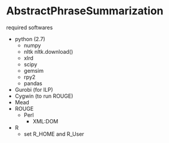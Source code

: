 # AbstractPhraseSummarization

required softwares
* python (2.7)
  * numpy
  * nltk
     nltk.download()
  * xlrd
  * scipy
  * gemsim
  * rpy2
  * pandas
* Gurobi (for ILP)
* Cygwin (to run ROUGE)
* Mead
* ROUGE
  * Perl
    * XML:DOM
* R
  * set R_HOME and R_User

